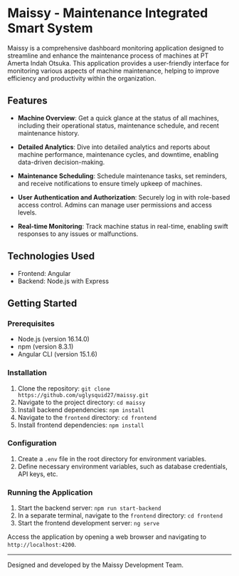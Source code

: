 # Maissy - Maintenance Integrated Smart System

 <!-- ![Maissy Logo](https://drive.google.com/file/d/1Z8vu3_cGZqWE81mUTLklE9AXoRaf7BMN/view?usp=sharing)Remember to add your logo -->

Maissy is a comprehensive dashboard monitoring application designed to streamline and enhance the maintenance process of machines at PT Amerta Indah Otsuka. This application provides a user-friendly interface for monitoring various aspects of machine maintenance, helping to improve efficiency and productivity within the organization.

## Features

- **Machine Overview**: Get a quick glance at the status of all machines, including their operational status, maintenance schedule, and recent maintenance history.

- **Detailed Analytics**: Dive into detailed analytics and reports about machine performance, maintenance cycles, and downtime, enabling data-driven decision-making.

- **Maintenance Scheduling**: Schedule maintenance tasks, set reminders, and receive notifications to ensure timely upkeep of machines.

- **User Authentication and Authorization**: Securely log in with role-based access control. Admins can manage user permissions and access levels.

- **Real-time Monitoring**: Track machine status in real-time, enabling swift responses to any issues or malfunctions.

## Technologies Used

- Frontend: Angular
- Backend: Node.js with Express

## Getting Started

### Prerequisites

- Node.js (version 16.14.0)
- npm (version 8.3.1)
- Angular CLI (version 15.1.6)

### Installation

1. Clone the repository: `git clone https://github.com/uglysquid27/maissy.git`
2. Navigate to the project directory: `cd maissy`
3. Install backend dependencies: `npm install`
4. Navigate to the `frontend` directory: `cd frontend`
5. Install frontend dependencies: `npm install`

### Configuration

1. Create a `.env` file in the root directory for environment variables.
2. Define necessary environment variables, such as database credentials, API keys, etc.

### Running the Application

1. Start the backend server: `npm run start-backend`
2. In a separate terminal, navigate to the `frontend` directory: `cd frontend`
3. Start the frontend development server: `ng serve`

Access the application by opening a web browser and navigating to `http://localhost:4200`.

---

Designed and developed by the Maissy Development Team.
